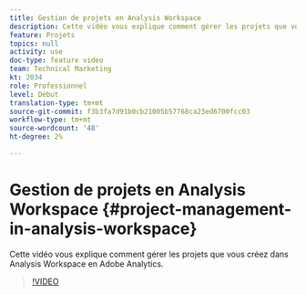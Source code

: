 ```yaml
---
title: Gestion de projets en Analysis Workspace
description: Cette vidéo vous explique comment gérer les projets que vous créez dans Analysis Workspace en Adobe Analytics.
feature: Projets
topics: null
activity: use
doc-type: feature video
team: Technical Marketing
kt: 2034
role: Professionnel
level: Début
translation-type: tm+mt
source-git-commit: f3b3fa7d91b0cb21005b57768ca23ed6700fcc03
workflow-type: tm+mt
source-wordcount: '48'
ht-degree: 2%

---
```



# Gestion de projets en Analysis Workspace {#project-management-in-analysis-workspace}

Cette vidéo vous explique comment gérer les projets que vous créez dans Analysis Workspace en Adobe Analytics.

>[!VIDEO](https://video.tv.adobe.com/v/24035/?quality=12)
